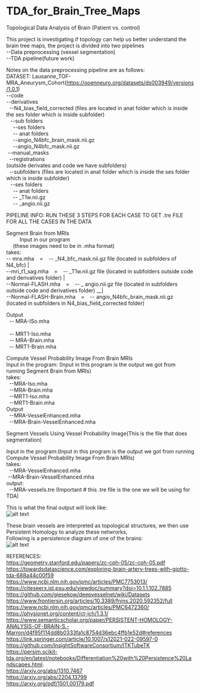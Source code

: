 # TDA_for_Brain_Tree_Maps
Topological Data Analysis of Brain (Patient vs. control)

This project is investigating if topology can help us better understand the brain tree maps, 
the project is divided into two pipelines <br />
--Data preprocessing (vessel segmentation)<br />
--TDA pipeline(future work)<br />

Notes on the data preprocessing pipeline are as follows:<br/>
DATASET: Lausanne_TOF-MRA_Aneurysm_Cohort(https://openneuro.org/datasets/ds003949/versions/1.0.1) <br />
         --code<br />
         --derivatives<br />
          &nbsp; --N4_bias_field_corrected (files are located in anat folder which is inside the ses folder which is inside subfolder)<br/>
          &ensp;  --sub folders<br/>
          &emsp;  --ses folders<br/>
           &emsp;   -- anat folders<br/>
                &emsp; --angio_N4bfc_brain_mask.nii.gz<br/>
                &emsp; --angio_N4bfc_mask.nii.gz<br/>
            &nbsp;--manual_masks</br>
          &nbsp; --registrations<br/>
(outside derivates and code we have subfolders)<br/>
        &nbsp; --subfolders (files are located in anat folder which is inside the ses folder which is inside subfolder)<br/>
         &ensp;   --ses folders<br/>
            &emsp;   -- anat folders<br/>
             &emsp;    -- _T1w.nii.gz<br/>
              &emsp;   -- _angio.nii.gz<br/>

PIPELINE INFO: RUN THESE 3 STEPS FOR EACH CASE TO GET .tre FILE FOR ALL THE CASES IN THE DATA <br/>

Segment Brain from MRIs<br/>
                     &emsp;   &emsp; Input in our program<br/>
                                  &emsp;              (these images need to be in .mha format)<br/>
takes: <br/>
       -- mra.mha    &ensp;              =     &ensp;        -- _N4_bfc_mask.nii.gz file  (located in subfolders of N4_bfc)                       |      <br/> 
       --mri_t1_sag.mha     &ensp;       =     &ensp;        -- _T1w.nii.gz file  (located in subfolders outside code and derivatives folder)     | <br/>
      --Normal-FLASH.mha     &ensp;     =    &ensp;         -- _ angio.nii.gz file (located in subfolders outside code and derivatives folder) __|<br/>
      --Normal-FLASH-Brain.mha &ensp;   =     &ensp;        -- angio_N4bfc_brain_mask.nii.gz (located in subfolders in N4_bias_field_corrected folder) <br/>


Output<br/>
   &nbsp;    -- MRA-ISo.mha<br/>                      
   &nbsp;    -- MRT1-Iso.mha<br/>
   &nbsp;    -- MRA-Brain.mha<br/>
   &nbsp;    -- MRT1-Brain.mha<br/>


Compute Vessel Probability Image From Brain MRIs<br/>
Input in the program: (Input in this program is the output we got from running Segment Brain from MRIs)<br/>
 takes: <br/>
     &nbsp;  --MRA-Iso.mha<br/>
     &nbsp;    --MRA-Brain.mha<br/>
     &nbsp;   --MRT1-Iso.mha<br/>
     &nbsp;  --MRT1-Brain.mha<br/>
Output<br/>
    &nbsp;    --MRA-VesselEnhanced.mha<br/>
    &nbsp;   --MRA-Brain-VesselEnhanced.mha<br/>

Segment Vessels Using Vessel Probability Image(This is the file that does segmentation)<br/>

Input in the program:(Input in this program is the output we got from running Compute Vessel Probability Image From Brain MRIs)<br/>
 takes:</br>
 &nbsp; --MRA-VesselEnhanced.mha<br/>
 &nbsp;--MRA-Brain-VesselEnhanced.mha<br/>
output: <br/>
 &nbsp; --MRA-vessels.tre (Important # this .tre file is the one we will be using for TDA)<br/>
 
 This is what the final output will look like: <br/>
 ![alt text](https://github.com/sriva-e/TDA_for_Brain_Tree_Maps/blob/main/segmented_vessels.png)<br/>
 
 These brain vessels are interpreted as topological structures, we then use Persistent Homology to analyze these netwrorks, <br/>
 Following is a persistence diagram of one of the brains: <br/>
![alt text](https://github.com/sriva-e/TDA_for_Brain_Tree_Maps/blob/main/Persistence%20diagram.png)
 
 
 REFERENCES:<br />
https://geometry.stanford.edu/papers/zc-cph-05/zc-cph-05.pdf <br />
https://towardsdatascience.com/exploring-brain-artery-trees-with-giotto-tda-688a44c00f59  <br />
https://www.ncbi.nlm.nih.gov/pmc/articles/PMC7753013/ <br />
https://citeseerx.ist.psu.edu/viewdoc/summary?doi=10.1.1.102.7885 <br />
https://github.com/giesekow/deepvesselnet/wiki/Datasets  <br />
https://www.frontiersin.org/articles/10.3389/fnins.2020.592352/full  <br />
https://www.ncbi.nlm.nih.gov/pmc/articles/PMC6472360/  <br />
https://physionet.org/content/ct-ich/1.3.1/ <br />
https://www.semanticscholar.org/paper/PERSISTENT-HOMOLOGY-ANALYSIS-OF-BRAIN-S.-Marron/d4f95f114dd8b0333fa1c8754d36ebc4ffb1e52d#references <br />
https://link.springer.com/article/10.1007/s12021-022-09597-0 <br />
https://github.com/InsightSoftwareConsortium/ITKTubeTK <br /> 
https://persim.scikit-tda.org/en/latest/notebooks/Differentiation%20with%20Persistence%20Landscapes.html. <br />
https://arxiv.org/abs/1310.7467 <br />
https://arxiv.org/abs/2204.13799 <br />
https://arxiv.org/pdf/1501.00179.pdf 

